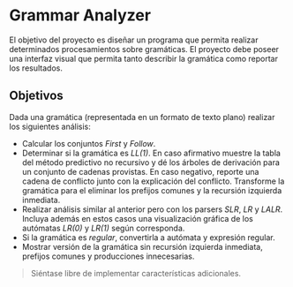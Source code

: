 # Grammar Analyzer

El objetivo del proyecto es diseñar un programa que permita realizar determinados
procesamientos sobre gramáticas.
El proyecto debe poseer una interfaz visual que permita tanto describir la gramática
como reportar los resultados.

## Objetivos

Dada una gramática (representada en un formato de texto plano) realizar los siguientes análisis:

- Calcular los conjuntos _First_ y _Follow_.
- Determinar si la gramática es _LL(1)_. En caso afirmativo muestre la tabla del método predictivo
  no recursivo y dé los árboles de derivación para un conjunto de cadenas provistas. En caso
  negativo, reporte una cadena de conflicto junto con la explicación del conflicto. Transforme
  la gramática para el eliminar los prefijos comunes y la recursión izquierda inmediata.
- Realizar análisis similar al anterior pero con los parsers _SLR_, _LR_ y _LALR_.
  Incluya además en estos casos una visualización gráfica de los autómatas _LR(0)_ y _LR(1)_
  según corresponda.
- Si la gramática es _regular_, convertirla a autómata y expresión regular.
- Mostrar versión de la gramática sin recursión izquierda inmediata, prefijos comunes y producciones
  innecesarias.

> Siéntase libre de implementar características adicionales.
